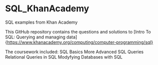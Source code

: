 # SQL_KhanAcademy

SQL examples from Khan Academy

This GitHub repository contains the questions and solutions to [Intro To SQL: Querying and managing data]{https://www.khanacademy.org/computing/computer-programming/sql} 

The coursework included:
    SQL Basics
    More Advanced SQL Queries
    Relational Queries in SQL
    Modyfying Databases with SQL

